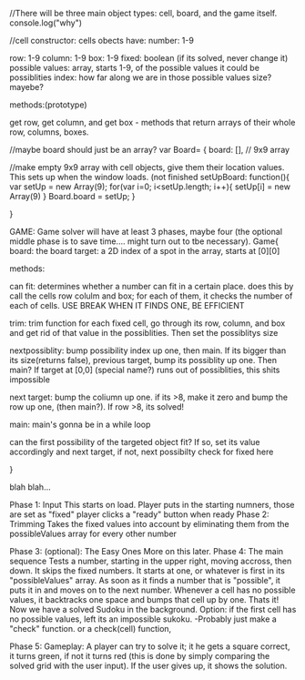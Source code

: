 //There will be three main object types: cell, board, and the game itself.
console.log("why")

//cell constructor: cells obects have:
number: 1-9

row: 1-9
column: 1-9
box: 1-9
fixed: boolean (if its solved, never change it)
possible values: array, starts 1-9, of the possible values it could be
possiblities index: how far along we are in those
possible values size? mayebe?

methods:(prototype)

get row,
get column, and
get box - methods that return arrays of their whole row, columns, boxes.



//maybe board should just be an array?
var Board=
{ board: [], // 9x9 array

  //make empty 9x9 array with cell objects, give them their location values. This sets up when the window loads. (not finished
  setUpBoard: function(){
    var setUp = new Array(9);
      for(var i=0; i<setUp.length; i++){
        setUp[i] = new Array(9)
      }
      Board.board = setUp;
  }

}

GAME:
Game solver will have at least 3 phases, maybe four (the optional middle phase is to save time.... might turn out to tbe necessary).
Game{
board: the board
target: a 2D index of a spot in the array, starts at [0][0]

  methods:

  can fit: determines whether a number can fit in a certain place. does this by call the cells row colulm and box; for each of them, it checks the number of each of cells. USE BREAK WHEN IT FINDS ONE, BE EFFICIENT

  trim: trim function
  for each fixed cell, go through its row, column, and box and get rid of that value in the possiblities. Then set the possiblitys size

  nextpossiblity: bump possibility index up one, then main. If its bigger than its size(returns false),  previous  target, bump its possiblity up one. Then main?
   If target at [0,0] (special name?) runs out of possiblities, this shits impossible

  next target: bump the coliumn up one. if its >8, make it zero and bump the row up one, (then main?). If row >8, its solved!

  main: main's gonna be in a while loop

  can the first possibility of the targeted object fit? If so, set its value accordingly and next target, if not, next possibilty
  check for fixed here

}


blah blah...

Phase 1: Input
  This starts on load. Player puts in the starting numners, those are set as "fixed"  player clicks a "ready" button when ready
Phase 2: Trimming
  Takes the fixed values into account by eliminating them from the possibleValues array for every other number

Phase 3: (optional): The Easy Ones
  More on this later.
Phase 4: The main sequence
  Tests a number, starting in the upper right, moving accross, then down. It skips the fixed numbers. It starts at one, or whatever is first in its "possibleValues" array. As soon as it finds a number that is "possible", it puts it in and moves on to the next number. Whenever a cell has no possible values, it backtracks one space and bumps that cell up by one. Thats it! Now we have a solved Sudoku in the background.
  Option: if the first cell has no possible values, left its an impossible sukoku.
  -Probably just make a "check" function.
  or a check(cell) function,

  Phase 5: Gameplay: A player can try to solve it; it he gets a square correct, it turns green, if not it turns red (this is done by simply comparing the solved grid with the user input).
  If the user gives up, it shows the solution.
